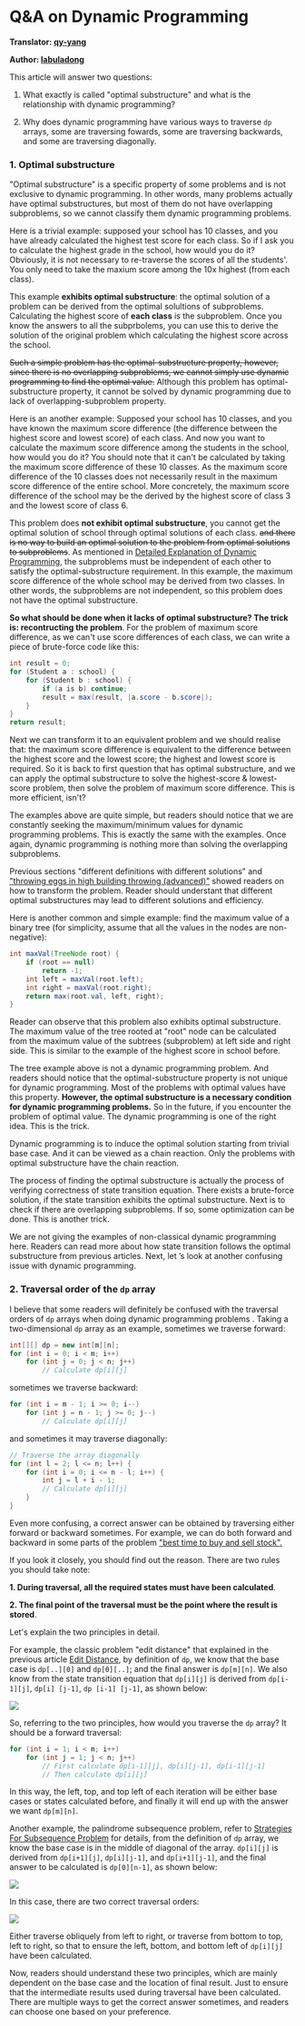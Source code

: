 # Q&A on Dynamic Programming

**Translator: [qy-yang](https://github.com/qy-yang)**

**Author: [labuladong](https://github.com/labuladong)**

This article will answer two questions:

1. What exactly is called "optimal substructure" and what is the relationship with dynamic programming?

2. Why does dynamic programming have various ways to traverse `dp` arrays, some are traversing fowards, some are traversing backwards, and some are traversing diagonally.

### 1. Optimal substructure

"Optimal substructure" is a specific property of some problems and is not exclusive to dynamic programming. In other words, many problems actually have optimal substructures, but most of them do not have overlapping subproblems, so we cannot classify them dynamic programming problems.

Here is a trivial example: supposed your school has 10 classes, and you have already calculated the highest test score for each class. So if I ask you to calculate the highest grade in the school, how would you do it? Obviously, it is not necessary to re-traverse the scores of all the students'. You only need to take the maxium score among the 10x highest (from each class).

This example **exhibits optimal substructure**: the optimal solution of a problem can be derived from the optimal solultions of subproblems. Calculating the highest score of **each class** is the subproblem. Once you know the answers to all the subprbolems, you can use this to derive the solution of the original problem which calculating the highest score across the school.

~~Such a simple problem has the optimal-substructure property, however, since there is no overlapping subproblems, we cannot simply use dynamic programming to find the optimal value.~~ Although this problem has optimal-substructure property, it cannot be solved by dynamic programming due to lack of overlapping-subproblem property.

Here is an another example: Supposed your school has 10 classes, and you have known the maximum score difference (the difference between the highest score and lowest score) of each class. And now you want to calculate the maximum score difference among the students in the school, how would you do it? You should note that it can't be calculated  by taking the maximum score difference of these 10 classes. As the maximum score difference of the 10 classes does not necessarily result in the maximum score difference of the entire school. More concretely, the maximum score difference of the school may be the derived by the highest score of class 3 and the lowest score of class 6.

This problem does **not exhibit optimal substructure**, you cannot get the optimal solution of school through optimal solutions of each class. ~~and there is no way to build an optimal solution to the problem from optimal solutions to subproblems~~. As mentioned in [Detailed Explanation of Dynamic Programming](https://github.com/labuladong/fucking-algorithm/blob/english/dynamic_programming/%E5%8A%A8%E6%80%81%E8%A7%84%E5%88%92%E8%AF%A6%E8%A7%A3%E8%BF%9B%E9%98%B6.md), the subproblems must be independent of each other to satisfy the optimal-substructure requirement. In this example, the maximum score difference of the whole school may be derived from two classes. In other words, the subproblems are not independent, so this problem does not have the optimal substructure.

**So what should be done when it lacks of optimal substructure? The trick is: recontructing the problem**. For the problem of maximum score difference, as we can't use score differences of each class, we can write a piece of brute-force code like this:

```java
int result = 0;
for (Student a : school) {
    for (Student b : school) {
        if (a is b) continue;
        result = max(result, |a.score - b.score|);
    }
}
return result;
```

Next we can transform it to an equivalent problem and we should realise that: the maximum score difference is equivalent to the difference between the highest score and the lowest score; the highest and lowest score is required. So it is back to first question that has optimal substructure, and we can apply the optimal substructure to solve the highest-score & lowest-score problem, then solve the problem of maximum score difference. This is more efficient, isn't?

The examples above are quite simple, but readers should notice that we are constantly seeking the maximum/minimum values for dynamic programming problems. This is exactly the same with the examples. Once again, dynamic programming is nothing more than solving the overlapping subproblems.

Previous sections "different definitions with different solutions" and ["throwing eggs in high building throwing (advanced)"](https://github.com/labuladong/fucking-algorithm/blob/english/dynamic_programming/SuperEggDropAdvanced.md) showed readers on how to transform the problem. Reader should understant that different optimal substructures may lead to different solutions and efficiency.

Here is another common and simple example: find the maximum value of a binary tree (for simplicity, assume that all the values in the nodes are non-negative):

```java
int maxVal(TreeNode root) {
    if (root == null)
        return -1;
    int left = maxVal(root.left);
    int right = maxVal(root.right);
    return max(root.val, left, right);
}
```

Reader can observe that this problem also exhibits optimal substructure. The maximum value of the tree rooted at "root" node can be calculated from the maximum value of the subtrees (subproblem) at left side and right side. This is similar to the example of the highest score in school before.

The tree example above is not a dynamic programming problem. And readers should notice that the optimal-substructure property is not  unique for dynamic programming. Most of the problems with optimal values have this property. **However, the optimal substructure is a necessary condition for dynamic programming problems.** So in the future, if you encounter the problem of optimal value. The dynamic programming is one of the right idea. This is the trick.

Dynamic programming is to induce the optimal solution starting from trivial base case. And it can be viewed as a chain reaction. Only the problems with optimal substructure have the chain reaction.

The process of finding the optimal substructure is actually the process of verifying correctness of state transition equation. There exists a brute-force solution, if the state transition exhibits the optimal substructure. Next is to check if there are overlapping subproblems. If so, some optimization can be done. This is another trick.

We are not giving the examples of non-classical dynamic programming here. Readers can read more about how state transition follows the optimal substructure from previous articles. Next, let ’s look at another confusing issue with dynamic programming.

### 2. Traversal order of the `dp` array

I believe that some readers will definitely be confused with the traversal orders of `dp` arrays when doing dynamic programming problems . Taking a two-dimensional `dp` array as an example, sometimes we traverse forward:

```java
int[][] dp = new int[m][n];
for (int i = 0; i < m; i++)
    for (int j = 0; j < n; j++)
        // Calculate dp[i][j]
```

sometimes we traverse backward:

```java
for (int i = m - 1; i >= 0; i--)
    for (int j = n - 1; j >= 0; j--)
        // Calculate dp[i][j]
```

and sometimes it may traverse diagonally:

```java
// Traverse the array diagonally
for (int l = 2; l <= n; l++) {
    for (int i = 0; i <= n - l; i++) {
        int j = l + i - 1;
        // Calculate dp[i][j]
    }
}
```

Even more confusing, a correct answer can be obtained by traversing either forward or backward sometimes. For example, we can do both forward and backward in some parts of the problem ["best time to buy and sell stock".](https://github.com/labuladong/fucking-algorithm/blob/english/dynamic_programming/%E5%9B%A2%E7%81%AD%E8%82%A1%E7%A5%A8%E9%97%AE%E9%A2%98.md)

If you look it closely, you should find out the reason. There are two rules you should take note:

**1. During traversal, all the required states must have been calculated**.

**2. The final point of the traversal must be the point where the result is stored**.

Let's explain the two principles in detail.

For example, the classic problem "edit distance" that explained in the previous article [Edit Distance](https://github.com/labuladong/fucking-algorithm/blob/english/dynamic_programming/EditDistance.md), by definition of `dp`, we know that the base case is `dp[..][0]` and `dp[0][..]`; and the final answer is `dp[m][n]`. We also know from the state transition equation that `dp[i][j]` is derived from `dp[i-1][j]`, `dp[i] [j-1]`, `dp [i-1] [j-1]`, as shown below:

![](../pictures/optimal_substructure/1.jpg)

So, referring to the two principles, how would you traverse the `dp` array? It should be a forward traversal:

```java
for (int i = 1; i < m; i++)
    for (int j = 1; j < n; j++)
        // First calculate dp[i-1][j], dp[i][j-1], dp[i-1][j-1]
        // Then calculate dp[i][j]
```

In this way, the left, top, and top left of each iteration will be either base cases or states calculated before, and finally it will end up with the answer we want `dp[m][n]`.

Another example, the palindrome subsequence problem, refer to [Strategies For Subsequence Problem](https://github.com/labuladong/fucking-algorithm/blob/english/dynamic_programming/StrategiesForSubsequenceProblem.md) for details, from the definition of `dp` array, we know the base case is in the middle of diagonal of the array. `dp[i][j]` is derived from `dp[i+1][j]`, `dp[i][j-1]`, and `dp[i+1][j-1]`, and the final answer to be calculated is `dp[0][n-1]`, as shown below:

![](../pictures/subsequence/4.jpg)

In this case, there are two correct traversal orders:

![](../pictures/subsequence/5.jpg)

Either traverse obliquely from left to right, or traverse from bottom to top, left to right, so that to ensure the left, bottom, and bottom left of `dp[i][j]` have been calculated.

Now, readers should understand these two principles, which are mainly dependent on the base case and the location of final result. Just to ensure that the intermediate results used during traversal have been calculated. There are multiple ways to get the correct answer sometimes, and readers can choose one based on your preference.
